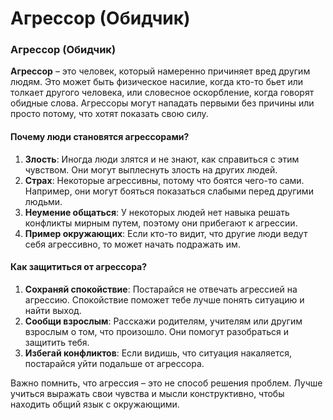 # Агрессор (Обидчик)

### Агрессор (Обидчик)

**Агрессор** – это человек, который намеренно причиняет вред другим людям. Это может быть физическое насилие, когда кто-то бьет или толкает другого человека, или словесное оскорбление, когда говорят обидные слова. Агрессоры могут нападать первыми без причины или просто потому, что хотят показать свою силу.

#### Почему люди становятся агрессорами?
1. **Злость**: Иногда люди злятся и не знают, как справиться с этим чувством. Они могут выплеснуть злость на других людей.
2. **Страх**: Некоторые агрессивны, потому что боятся чего-то сами. Например, они могут бояться показаться слабыми перед другими людьми.
3. **Неумение общаться**: У некоторых людей нет навыка решать конфликты мирным путем, поэтому они прибегают к агрессии.
4. **Пример окружающих**: Если кто-то видит, что другие люди ведут себя агрессивно, то может начать подражать им.

#### Как защититься от агрессора?
1. **Сохраняй спокойствие**: Постарайся не отвечать агрессией на агрессию. Спокойствие поможет тебе лучше понять ситуацию и найти выход.
2. **Сообщи взрослым**: Расскажи родителям, учителям или другим взрослым о том, что произошло. Они помогут разобраться и защитить тебя.
3. **Избегай конфликтов**: Если видишь, что ситуация накаляется, постарайся уйти подальше от агрессора.

Важно помнить, что агрессия – это не способ решения проблем. Лучше учиться выражать свои чувства и мысли конструктивно, чтобы находить общий язык с окружающими.